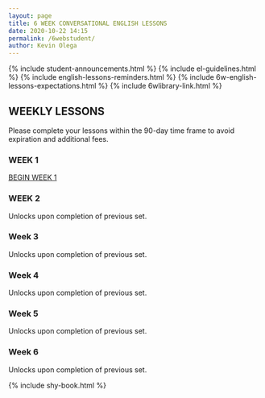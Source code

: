```yaml
--- 
layout: page
title: 6 WEEK CONVERSATIONAL ENGLISH LESSONS
date: 2020-10-22 14:15
permalink: /6webstudent/ 
author: Kevin Olega 
--- 
```

{% include student-announcements.html %}
{% include el-guidelines.html %}
{% include english-lessons-reminders.html %}
{% include 6w-english-lessons-expectations.html %}
{% include 6wlibrary-link.html %}

## WEEKLY LESSONS

Please complete your lessons within the 90-day time frame to avoid expiration and additional fees.

### WEEK 1

<a href="https://callcentertrainingtips.com/6webw1-hatch/" class="button focus">BEGIN WEEK 1</a>

### WEEK 2

Unlocks upon completion of previous set.

### Week 3

Unlocks upon completion of previous set.

### Week 4

Unlocks upon completion of previous set.

### Week 5

Unlocks upon completion of previous set.

### Week 6

Unlocks upon completion of previous set.

{% include shy-book.html %}